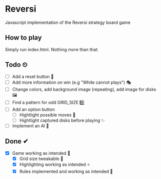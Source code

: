 # Reversi
Javascript implementation of the Reversi strategy board game

## How to play
Simply run index.html. Nothing more than that.


## Todo ⏲

- [ ] Add a reset button 🔁
- [ ] Add more information on win (e.g "White cannot plays") 🎭
- [ ] Change colors, add background image (repeating), add image for disks 🖼
- [ ] Find a pattern for odd GRID_SIZE 9️⃣
- [ ] Add an option button
	- [ ] Hightlight possible moves 🌟
	- [ ] Hightlight captured disks before playing ✨
- [ ] Implement an AI 🤖

## Done ✔ 

- [x] Game working as intended 💯
    - [x] Grid size tweakable 🔳
    - [x] Highlighting working as intended ⭐
    - [x] Rules implemented and working as intended 📏